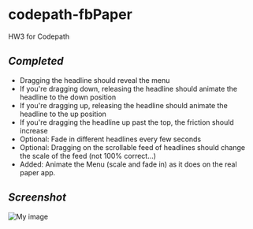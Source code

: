 codepath-fbPaper
================

HW3 for Codepath


*Completed*
---
- Dragging the headline should reveal the menu
- If you're dragging down, releasing the headline should animate the headline to the down position
- If you're dragging up, releasing the headline should animate the headline to the up position
- If you're dragging the headline up past the top, the friction should increase
- Optional: Fade in different headlines every few seconds
- Optional: Dragging on the scrollable feed of headlines should change the scale of the feed (not 100% correct...)
- Added: Animate the Menu (scale and fade in) as it does on the real paper app.

*Screenshot*
---
![My image](https://raw.githubusercontent.com/mariodelgado/codepath-fbPaper/master/screenshot.gif)
